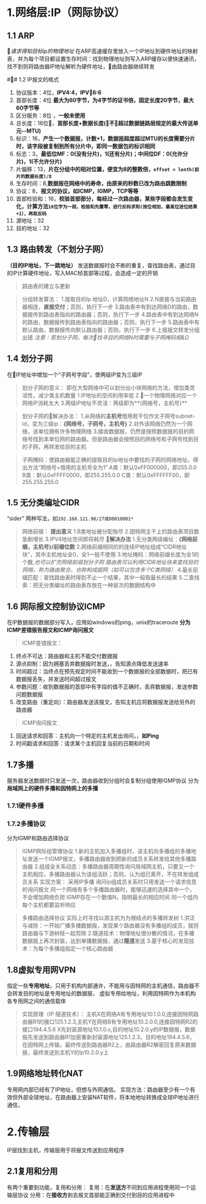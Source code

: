 # 1.网络层:IP（网际协议）
## 1.1 ARP
*请求得知目标ip的物理地址*
在ARP高速缓存里放入一个IP地址到硬件地址的映射表，并为每个项目都设置生存时间：找到物理地址则写入ARP缓存以便快速通讯，找不到则将路由器IP地址解析为硬件地址，由路由器继续转发

## 1.2 IP报文的格式
1. 协议版本：4位，**IPV4:4，IPV6:6**
2. 首部长度：4位 **最大为60字节，为4字节的证书倍，固定长度20字节，最大60字节等**
3. 区分服务：8位 ，**一般未使用**
4. 总长度：16位，**首部长度+数据长度(不超过数据链路层规定的最大传送单元--MTU)**
5. 标识：16，**产生一个数据报，计数+1，数据报超度超过MTU的长度需要分片时，该字段被复制到所有分片中，即同一数据包的标识相同**
6. 标志：3，**最低位MF：0(没有分片)，1(还有分片)；中间位DF：0(允许分片)，1(不允许分片)**
7. 片偏移：13，**片在分组中的相对位置，便宜为8的整数倍，```offset = lenth(前片的数据长度)/8```**
8. 生存时间：8,**数据报在网络中的寿命，由原来的秒数已改为路由跳数限制**
9. 协议：8，**报文的协议，如ICMP，IGMP，TCP等等**
10. 首部检验和：16，**校验首部部分，每经过一次路由器，某些字段都会发生变化，计算方法```16位字为一段，检验和先置零，进行反码求和(按位相加，最高位进位结果+1），再取反码```**
11. 源地址：32
12. 目的地址：32

## 1.3 路由转发（不划分子网）
**（目的IP地址，下一跳地址）**
发送数据报时会不断的重复，查找路由表，通过目的IP计算硬件地址，写入MAC桢首部等过程，会造成一定的开销
>路由表的建立与更新


> 分组转发算法：
1.提取目的Ip 地址D，计算网络地址N
2.N直接与当前路由器相连，**直接交付**；否则，执行下一步
3.路由表中有到达网络D的路由，数据报传到路由表指向的路由器；否则，执行下一步
4.路由表中有到达网络N的路由，数据报传到路由表指向的路由器；否则，执行下一步
5.路由表中有默认路由，数据报传向默认路由器；否则，执行下一步
6.上报报文转发分组出错
*注意：若划分子网，每次找寻目的网络N时需要与子网掩码相&Ω*

## 1.4 划分子网
在IP地址中增加一个“子网号字段”，使两级IP变为三级IP

>划分子网的意义：
即在大型网络中可以划分出小块网络的方法，增加类灵活性，减少类主机数量
1.IP地址的空间利用率低
2.一个物理网络对应一个网络IP消耗太大
3.两级IP地址不灵活：两级即为**{网络号，主机号}**

>划分子网的解决办法：
1.从网络的**主机号**借用若干位作文子网号subnet-id，变为三级ip：**{网络号，子网号，主机号}**
2.对外该网络仍然为一个网络，该单位拥有许多物理网络
3.接收数据报，仍然是按照数据报的目的网络号找到本单位网的路由器。但是路由器会按照目的网络号和子网号找到目的子网，再转发给目的主机

> 子网掩码：使路由器能正确的提取目的Ip地址中要找的子网的网络地址，得出方法“网络号+借用的主机号全为1”
A类：默认0xFF000000，即255.0.0
B类：默认0xFFFF0000，即255.255.0.0
C类：默认0xFFFFFF00，即255.255.255.0

## 1.5 无分类编址CIDR
“sider”
两种写法，如```192.168.121.98/27或00010001*```
> 网络前缀：
**提出意义**
1.B类地址被分配殆尽
2.因特网主干上的路由表项目数急剧增长
3.IPV4地址空间即将耗尽
**解决办法**
1.无分类两级编址：**{网络前缀，主机号}/前缀位数**
2.网络前缀相同的的连续IP地址组成“CIDR地址块”，其中主机地址全0，全1一般不使用
3.地址掩码：网络前缀长度为全1的个数,*也可以扩充网络前缀划分子网*
*路由表可以利用CIDR地址块来查找目的网络，称为路由聚合，也称构成超网（如可以包含多个C类网络）*
4.最长前缀匹配：查找路由表时得到不止一个结果，其中一般取最长的结果
5.二查线索：把无分类编址的路由表存放在一种层次的数据结构中

## 1.6 网际报文控制协议ICMP
在IP数据报的数据部分写入，应用如windows的ping，unix的traceroute
**分为ICMP差错报告报文和ICMP询问报文**
> ICMP差错报文：
1. 终点不可达：路由器和主机不能交付数据报
2. 源点抑制：因为拥塞丢弃数据报时发送，，告知源点降低发送速率
3. 时间超过：当终点在预先规定时间不能收到一个数据报的全部数据时，把已有数据报丢失，并发送时间超过报文
4. 参数问题：收到数据报的首部中有字段的值不正确时，丢弃数据报，发送参数问题数据报
5. 改变路由（重定向）：路由器发送该报文，告知主机应将数据报发送给另外的路由器

> ICMP询问报文
1. 回送请求和回答：主机向一个特定的主机发出询问，，**如Ping**
2. 时间戳请求和回答：请求某个主机回复当前的日期和时间

## 1.7多播
服务器发送数据时只发送一次，路由器收到分组时会复制分组使用IGMP协议
分为**局域网上的硬件多播和因特网上的多播**
### 1.7.1硬件多播
### 1.7.2多播协议
分为IGMP和路由选择协议
> IGMP网际组管理协议
1.新的主机加入多播组时，该主机向多播组的多播地址发送一个IGMP报文，多播路由器收到把新的成员关系转发给其他多播路由器
2.组成全关系动态：多播路由器周期性询问局域网主机，只要又一个主机相应，多播路由器认为该组活跃；否则，认为组已离开，不在转发组成员关系
实现方案：
采用IP多播
询问ip组成员关系时只用发送一个请求信息的询问报文
同一个网络有多个多播路由器时，能够迅速的选择其中一个，不会增加网络负担
IGMP存在一个数值N，指明最长的相应时间
同一个组内每个主机都要监听响应

> 多播路由选择协议
实际上时寻找以源主机为为根结点的多播转发树
1.洪泛与减除：一开始广播多播数据报，发现某个路由器没有多播组的成员，就将路由器与下游树枝一起剪除
2.隧道技术：物理地址很分散的情况，在多播数据报上再次封装，达到单播数据报，通过**隧道**发送
3.基于核心的发现技术：为每个多播组指定一个核心路由器

## 1.8虚拟专用网VPN
指定一些**专用地址**，只用于机构内部通许，不能用与因特网的主机通信，路由器不会转发目的地址是专用地址的数据报，
虚拟专用给地址，利用因特网作为本机构各专用网之间的通信载体
> 实现原理（IP 隧道技术）：
主机X在网络A有专用地址10.1.0.0,连接因特网路由器R1的接口125.1.2.3,主机Y在网络B有专用地址10.2.0.0,连接因特网R2的接口194.4.5.6
X先封装源地址10.1.0.x,目的地址10.2.0.y的IP数据报，数据报先发送到路由器R1加密重新封装源地址125.1.2.3，目的地址194.4.5.6，在因特网上传输，最终传送到路由器R2上，由路由器R2解密回复原来数据报，最终发送到主机Y的Ip10.2.0.y上

## 1.9网络地址转化NAT
专用网内部已经有了IP地址，但想与外网通信。
实现方法：路由器至少有一个有效但外部全球地址，在路由器上安装NAT软件，将本地地址转换成全球IP地址进行通信，

# 2.传输层
IP层找到主机，传输层用于将报文传送到应用程序
## 2.1复用和分用
有两个重要到功能，复用和分用：
复用：在**发送方**不同到应用进程使用同一个运输层协议
分用：在**接收方**剥去报文首部能正确到交付到目的应用进程中

## 





































